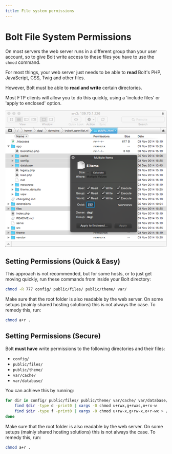 ```yaml
---
title: File system permissions
---
```

Bolt File System Permissions
============================

On most servers the web server runs in a different group than your user
account, so to give Bolt write access to these files you have to use the
`chmod` command.

For most things, your web server just needs to be able to **read** Bolt's PHP,
JavaScript, CSS, Twig and other files.

However, Bolt must be able to **read and write** certain directories.

Most FTP clients will allow you to do this quickly, using a 'include files' or
'apply to enclosed' option.

<a href="/files/ftp-chmod.png" class="popup"><img src="/files/ftp-chmod.png" width="590"></a><br>

Setting Permissions (Quick & Easy)
----------------------------------

This approach is not recommended, but for some hosts, or to just get moving
quickly, run these commands from inside your Bolt directory:

```bash
chmod -R 777 config/ public/files/ public/theme/ var/
```

Make sure that the root folder is also readable by the web server. On some
setups (mainly shared hosting solutions) this is not always the case. To remedy
this, run:

```bash
chmod a+r .
```

Setting Permissions (Secure)
----------------------------

Bolt **must have** write permissions to the following directories and their
files:

  * `config/`
  * `public/files/`
  * `public/theme/`
  * `var/cache/`
  * `var/database/`

You can achieve this by running:

```bash
for dir in config/ public/files/ public/theme/ var/cache/ var/database/ ; do
    find $dir -type d -print0 | xargs -0 chmod u+rwx,g+rwxs,o+rx-w
    find $dir -type f -print0 | xargs -0 chmod u+rw-x,g+rw-x,o+r-wx > /dev/null 2>&1
done
```

Make sure that the root folder is also readable by the web server. On some
setups (mainly shared hosting solutions) this is not always the case. To remedy
this, run:

```bash
chmod a+r .
```
